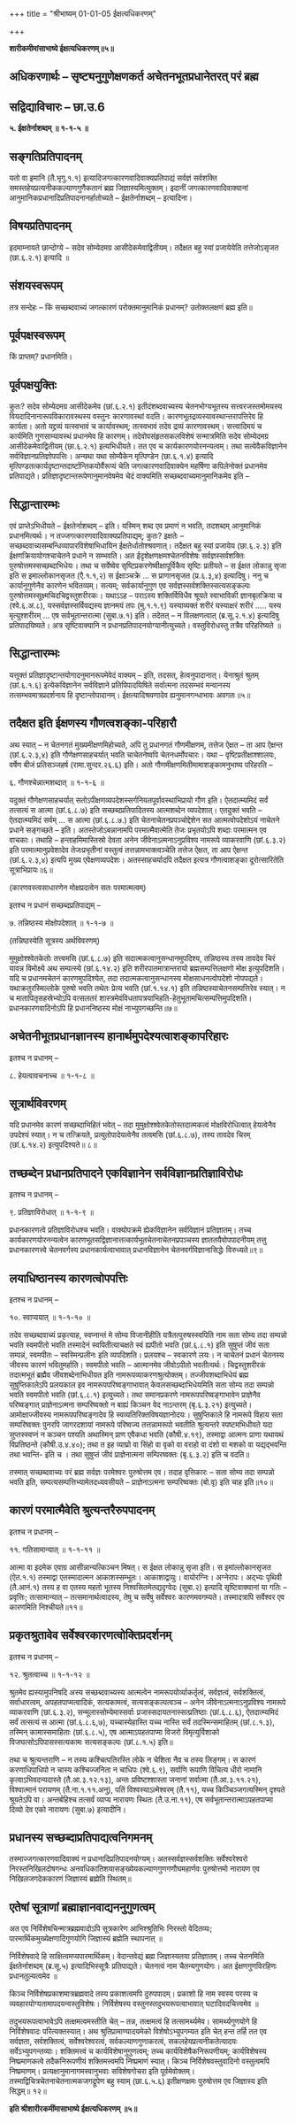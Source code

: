 +++
title = "श्रीभाष्यम् 01-01-05 ईक्षत्यधिकरणम्"

+++


**शारीकमीमांसाभाष्ये ईक्षत्यधिकरणम्॥५॥**

## अधिकरणार्थः – सृष्ट्यनुगुणेक्षणकर्त अचेतनभूतप्रधानेतरत् परं ब्रह्म

## सद्विद्याविचारः – छा.उ.6

**५. ईक्षतेर्नाशब्दम् ॥ १-१-५ ॥**

## सङ्गतिप्रतिपादनम्

यतो वा इमानि (तै.भृगु.१.१) इत्यादिजगत्कारणवादिवाक्यप्रतिपाद्यं सर्वज्ञं सर्वशक्ति समस्तहेयप्रत्यनीककल्याणगुणैकतानं ब्रह्म जिज्ञास्यमित्युक्तम्। इदानीं जगत्कारणवादिवाक्यानां आनुमानिकप्रधानादिप्रतिपादनानर्हातोच्यते – ईक्षतेर्नाशब्दम् – इत्यादिना।

## विषयप्रतिपादनम्

इदमाम्नायते छान्दोग्ये – सदेव सोम्येदमग्र आसीदेकमेवाद्वितीयम्। तदैक्षत बहु स्यां प्रजायेयेति तत्तेजोऽसृजत (छा.६.२.१) इत्यादि ॥

## संशयस्वरूपम्

तत्र सन्देहः – किं सच्छब्दवाच्यं जगत्कारणं परोक्तमानुमानिकं प्रधानम्? उतोक्तलक्षणं ब्रह्म इति॥

## पूर्वपक्षस्वरूपम्

किं प्राप्तम्? प्रधानमिति।

## पूर्वपक्षयुक्तिः

कुतः? सदेव सोम्येदमग्र आसीदेकमेव (छां.६.२.१) इतीदंशब्दवाच्यस्य चेतनभोग्यभूतस्य सत्त्वरजस्तमोमयस्य वियदादिनानारूपविकारावस्थस्य वस्तुनः कारणावस्थां वदति। कारणभूतद्रव्यस्यावस्थान्तरापत्तिरेव हि कार्यता। अतो यद्द्रव्यं यत्स्वभावं च कार्यावस्थम्; तत्स्वभावं तदेव द्रव्यं कारणावस्थम्। सत्त्वादिमयं च कार्यमिति गुणसाम्यावस्थं प्रधानमेव हि कारणम्। तदेवोपसंहृतसकलविशेषं सन्मात्रमिति सदेव सोम्येदमग्र आसीदेकमेवाद्वितीयम् (छा.६.२.१) इत्यभिधीयते। तत एव च कार्यकारणयोरनन्यत्वम्। तथा सत्येवैकविज्ञानेन सर्वविज्ञानप्रतिज्ञोपपत्तिः। अन्यथा यथा सोम्यैकेन मृत्पिण्डेन (छा.६.१.४) इत्यादि मृत्पिण्डतत्कार्यदृष्टान्तदार्ष्टान्तिकयोर्वैरूप्यं चेति जगत्कारणवादिवाक्येन महर्षिणा कपिलेनोक्तं प्रधानमेव प्रतिपाद्यते। प्रतिज्ञादृष्टान्तरूपेणानुमानवेषमेव चेदं वाक्यमिति सच्छब्दवाच्यमानुमानिकमेव इति –

## सिद्धान्तारम्भः

एवं प्राप्तेऽभिधीयते – ईक्षतेर्नाशब्दम् – इति। यस्मिन् शब्द एव प्रमाणं न भवति, तदशब्दम् आनुमानिकं प्रधानमित्यर्थः। न तज्जगत्कारणवादिवाक्यप्रतिपाद्यम्; कुतः? इक्षतेः – सच्छब्दवाच्यसम्बन्धिव्यापारविशेषाभिधायिन ईक्षतेर्धातोश्श्रवणात्। तदैक्षत बहु स्यां प्रजायेय (छा.६.२.३) इति ईक्षणक्रियायोगश्चाचेतने प्रधाने न सम्भवति। अत ईदृशेक्षणक्षमश्चेतनविशेषः सर्वज्ञस्सर्वशक्तिः पुरुषोत्तमस्सच्छब्दाभिधेयः। तथा च सर्वेष्वेव सृष्टिप्रकरणेष्वीक्षापूर्विकैव सृष्टिः प्रतीयते – स ईक्षत लोकान्नु सृजा इति स इमाल्लोकानसृजत (एै.१.१,२) स ईक्षाञ्चक्रे … स प्राणानसृजत (प्र.६.३,४) इत्यादिषु। ननु च कार्यानुगुणेनैव कारणेन भवितव्यम्। सत्यम्; सर्वकार्यानुगुण एव सर्वज्ञस्सर्वशक्तिस्सत्यसङ्कल्पः पुरुषोत्तमस्सूक्ष्मचिदचिद्वस्तुशरीरकः। यथाऽऽह – पराऽस्य शक्तिर्विविधैव श्रूयते स्वाभाविकी ज्ञानबृलक्रिया च (श्वे.६.अ.८), यस्सर्वज्ञस्सर्विवद्यस्य ज्ञानमयं तपः (मु.१.१.९) यस्याव्यक्तं शरीरं यस्याक्षरं शरीरं ….. यस्य मृत्युश्शरीरम् … एष सर्वभूतान्तरात्मा (सुबा.७.१) इति। तदेतत् – न विलक्षणत्वात् (ब्र.सू.२.१.४) इत्यादिषु प्रतिपादयिष्यते। अत्र सृष्टिवाक्यानि न प्रधानप्रतिपादनयोग्यानीत्युच्यते। वस्तुविरोधस्तु तत्रैव परिहरिष्यते ॥

## सिद्धान्तारम्भः

यत्तूक्तं प्रतिज्ञादृष्टान्तयोगादनुमानरूपमेवेदं वाक्यम् – इति, तदसत्, हेत्वनुपादानात्। येनाश्रुतं श्रुतम् (छां.६.१.६) इत्येकविज्ञानेन सर्वविज्ञाने प्रतिपिपादयिषिते सर्वात्मना तदसम्भवं मन्वानस्य तत्सम्भवमात्रप्रदर्शनाय हि दृष्टान्तोपादानम्। ईक्षत्यादिश्रवणादेव ह्यनुमानगन्धाभावः अवगतः॥५॥

## तदैक्षत इति ईक्षणस्य गौणत्वशङ्का-परिहारौ

अथ स्यात् – न चेतनगतं मुख्यमीक्षणमिहोच्यते, अपि तु प्रधानगतं गौणमीक्षणम्, तत्तेज ऐक्षत – ता आप ऐक्षन्त (छां.६.२.३,४) इति गौणेक्षणसाहचर्यात् भवति चाचेतनेष्वपि चेतनधर्मोपचारः। यथा – वृष्टिप्रतीक्षाश्शालयः, वर्षेण बीजं प्रतिसञ्जहर्ष (रामा.सुन्दर.२६.६) इति। अतो गौणमीक्षणमितीमामाशङ्कामनुभाष्य परिहरति –

६. गौणश्चेन्नात्मशब्दात् ॥ १-१-६ ॥

यदुक्तं गौणेक्षणसाहचर्यात् सतोऽपीक्षणव्यपदेशस्सर्गनियतपूर्वावस्थाभिप्रायो गौण इति। ऐतदात्म्यमिदं सर्वं तत्सत्यं स आत्मा (छां.६.८.७) इति सच्छब्दप्रतिपादितस्य आत्मशब्देन व्यपदेशात्। एतदुक्तं भवति – ऐतदात्म्यमिदं सर्वम् … स आत्मा (छां.६.८.७.) इति चेतनाचेतनप्रपञ्चोद्देशेन सत आत्मत्वोपदेशोऽयं नाचेतने प्रधाने सङ्गच्छते – इति। अतस्तेजोऽबन्नानामपि परमात्मैवात्मेति तेजः प्रभृतयोऽपि शब्दाः परमात्मन एव वाचकाः। तथाहि – हन्ताहमिमास्तिस्रो देवता अनेन जीवेनाऽत्मनाऽनुप्रविश्य नामरूपे व्याकरवाणि (छां.६.३.२) इति परमात्मानुप्रवेशादेव तेजःप्रभृतीनां वस्तुत्वं तत्तन्नामभाक्त्वञ्चेति तत्तेज ऐक्षत, ता आप ऐक्षन्त (छां.६.२.३,४) इत्यपि मुख्य एवेक्षणव्यपदेशः। अतस्साहचर्यादपि तदैक्षत इत्यत्र गौणत्वाशङ्का दूरोत्सारितेति सूत्राभिप्रायः॥६॥

(कारणवस्त्वसाधारणेन मोक्षप्रदत्वेन सतः परमात्मत्वम्)

इतश्च न प्रधानं सच्छब्दप्रतिपाद्यम् –

७. तन्निष्ठस्य मोक्षोपदेशात् ॥ १-१-७ ॥

(तन्निष्ठस्येति सूत्रस्य अर्थविवरणम्)

मुमुक्षोश्श्वेतकेतोः तत्त्वमसि (छां.६.८.७) इति सदात्मकत्वानुसन्धानमुपदिश्य, तन्निष्ठस्य तस्य तावदेव चिरं यावन्न विमोक्ष्ये अथ सम्पत्स्ये (छां.६.१४.२) इति शरीरपातमात्रान्तरायो ब्रह्मसम्पत्तिलक्षणो मोक्ष इत्युपदिशति। यदि च प्रधानमचेतनं कारणमुपदिश्येत, तदा तदात्मकत्वानुसन्धानस्य मोक्षसाधनत्वोपदेशो नोपपद्यते। यथाक्रतुरस्मिल्लोके पुरुषो भवति तथेतः प्रेत्य भवति (छां.१.१४.१) इति तन्निष्ठस्याचेतनसम्पत्तिरेव स्यात्। न च मातापितृसहस्रेभ्योऽपि वत्सलतरं शास्त्रमेवंविधतापत्रयाभिहति-हेतुभूतामचित्सम्पत्तिमुपदिशति। प्रधानकारणवादिनोऽपि हि प्रधाननिष्ठस्य मोक्षं नाभ्युपगच्छन्ति॥७॥

## अचेतनीभूतप्रधानज्ञानस्य हानार्थमुपदेश्यत्वाशङ्कापरिहारः

इतश्च न प्रधानम् –

८. हेयत्वावचनाच्च ॥ १-१-८ ॥

## सूत्रार्थविवरणम्

यदि प्रधानमेव कारणं सच्छब्दाभिहितं भवेत् – तदा मुमुक्षोश्श्वेतकेतोस्तदात्मकत्वं मोक्षविरोधित्वात् हेयत्वेनैव उपदेश्यं स्यात्। न च तत्क्रियते, प्रत्युतोपादेयत्वेनैव तत्वमसि (छां.६.८.७), तस्य तावदेव चिरम् (छां.६.१४.२) इत्युपदिश्यते॥ ८॥

## तच्छब्देन प्रधानप्रतिपादने एकविज्ञानेन सर्वविज्ञानप्रतिज्ञाविरोधः

इतश्च न प्रधानम् –

९. प्रतिज्ञाविरोधात् ॥ १-१-९ ॥

प्रधानकारणत्वे प्रतिज्ञाविरोधश्च भवति। वाक्योपक्रमे ह्येकविज्ञानेन सर्वविज्ञानं प्रतिज्ञातम्। तच्च कार्यकारणयोरनन्यत्वेन कारणभूतसद्विज्ञानात्तत्कार्यभूतचेतनाचेतनप्रपञ्चस्य ज्ञाततयैवोपपादनीयम् तत्तु प्रधानकारणत्त्वे चेतनवर्गस्य प्रधानकार्यत्वाभावात् प्रधानविज्ञानेन चेतनवर्गविज्ञानासिद्धेः विरुध्यते॥९॥

## लयाधिष्ठानस्य कारणत्वोपपत्तिः

इतश्च न प्रधानम् –

१०. स्वाप्ययात् ॥ १-१-१० ॥

तदेव सच्छब्दवाच्यं प्रकृत्याह, स्वप्नान्तं मे सोम्य विजानीहीति यत्रैतत्पुरुषस्स्वपिति नाम सता सोम्य तदा सम्पन्नो भवति स्वमपीतो भवति तस्मादेनं स्वपितीत्याचक्षते स्वं ह्यपीतो भवति (छां.६.८.१) इति सुषुप्तं जीवं सता सम्पन्नं, स्वमपीतः – स्वस्मिन्प्रलीनः इति व्यपदिशति। प्रलयश्च – स्वकारणे लयः। न चाचेतनं प्रधानं चेतनस्य जीवस्य कारणं भवितुमर्हाति।
स्वमपीतो भवति – आत्मानमेव जीवोऽपीतो भवतीत्यर्थः। चिद्वस्तुशरीरकं तदात्मभूतं ब्रह्मैव जीवशब्देनाभिधीयत इति नामरूपव्याकरणश्रुत्योक्तम्। तज्जीवशब्दाभिधेयं ब्रह्म सुषुप्तिकालेऽपि प्रलयकाल इव नामरूपपरिष्वङ्गाभावात् केवलसच्छब्दाभिधेयमिति सता सोम्य तदा सम्पन्नो भवति स्वमपीतो भवति (छां.६.८.१) इत्युच्यते। तथा समानप्रकरणे नामरूपपरिष्वङ्गाभावेन प्राज्ञेनैव परिष्वङ्गात् प्राज्ञेनाऽत्मना सम्परिष्वक्तो न बाह्यं किञ्चन वेद नाऽन्तरम् (बृ.६.३.२१) इत्युच्यते। आमोक्षाज्जीवस्य नामरूपपरिष्वङ्गादेव हि स्वव्यतिरिक्तविषयज्ञानोदयः। सुषुप्तिकाले हि नामरूपे विहाय सता सम्परिष्वक्तः पुनरपि जागरदशायां नामरूपे परिष्वज्य तत्तन्नामरूपो भवतीति श्रुत्यन्तरे स्पष्टमभिधीयते यदा सुप्तस्स्वप्नं न कञ्चन पश्यति अथास्मिन् प्राण एवैकधा भवति (कौषी.४.१९), तस्माद्वा आत्मनः प्राणा यथायथं विप्रतिष्ठन्ते (कौषी.उ.४.४०); तथा त इह व्याघ्रो वा सिंहो वा वृको वा वराहो वा दंशो वा मशको वा यद्यद्भवन्ति तथा
भवन्ति- इति च । तथा सुषुप्तं जीवं प्राज्ञेनात्मना सम्पिरष्वक्तः (बृ.६.३.२) इति च वदति॥

तस्मात् सच्छब्दवाच्यः परं ब्रह्म सर्वज्ञः परमेश्वरः पुरुषोत्तम एव। तदाह वृत्तिकारः – सता सोम्य तदा सम्पन्नो भवति इति, सम्पत्यसम्पत्तिभ्यामेतदध्यवसीयते – प्राज्ञेनाऽत्मना सम्परिष्वक्तः (बो.वृ) इति चाह इति॥१०॥

## कारणं परमात्मैवेति श्रुत्यन्तरैरुपपादनम्

इतश्च न प्रधानम् –

११. गतिसामान्यात् ॥ १-१-११ ॥

आत्मा वा इदमेक एवाग्र आसीन्नान्यत्किञ्चन मिषत्। स ईक्षत लोकान्नु सृजा इति। स इमांल्लोकानसृजत (ऐत.१.१) तस्माद्वा एतस्मादात्मन आकाशस्सम्भूतः। आकाशाद्वायुः। वायोरग्निः। अग्नेरापः। अद्भ्यः पृथिवी (तै.आनं.१) तस्य ह वा एतस्य महतो भूतस्य निश्वसितमेतद्यदृग्वेदः (सुबा.२) इत्यादि सृष्टिवाक्यानां या गतिः – प्रवृत्तिः; तत्सामान्यात् – तत्समानार्थत्वादस्य, तेषु च सर्वेषु सर्वेश्वरः कारणमवगम्यते। तस्मादत्रापि सर्वेश्वर एव कारणमिति निश्चीयते॥११॥

## प्रकृतश्रुतावेव सर्वेश्वरकारणत्वोक्तिप्रदर्शनम्

इतश्च न प्रधानम् –

१२. श्रुतत्वाच्च ॥ १-१-१२ ॥

श्रुतमेव ह्यस्यामुपनिषदि अस्य सच्छब्दवाच्यस्य आत्मत्वेन नामरूपयोर्व्याकर्तृत्वं, सर्वज्ञत्वं, सर्वशक्तित्वं, सर्वाधारत्वम्, अपहतपाप्मत्वादिकं, सत्यकामत्वं, सत्यसङ्कल्पत्वञ्च – अनेन जीवेनाऽत्मनाऽनुप्रविश्य नामरूपे व्याकरवाणि (छां.६.३.२), सन्मूलास्सोम्येमास्सर्वाः प्रजास्सदायतनास्सत्प्रतिष्ठाः (छां.६.८.६), ऐतदात्म्यमिदं सर्वं तत्सत्यं स आत्मा (छां.६.८.६,७), यच्चास्येहास्ति यच्च नास्ति सर्वं तदस्मिन्समाहितम् (छां.८.१.३), तस्मिन् कामास्समाहिताः (छां.६.८.५), एष आत्माऽपहतपाप्मा विजरो विमृत्युर्विशाको विजघत्सोऽपिपासस्सत्यकामः सत्यसङ्कल्पः (छां.८.१.५) इति॥

तथा च श्रुत्यन्तराणि – न तस्य कश्चित्पतिरस्ति लोके न चेशिता नैव च तस्य लिङ्गम्। स कारणं करणाधिपाधिपो न चास्य कश्चिज्जनिता न चाधिपः (श्वे.६.९), सर्वाणि रूपाणि विचित्य धीरो नामानि कृत्वाऽभिवदन्यदास्ते (तै.आ.३.१२.१३),
अन्तः प्रविष्टश्शास्ता जनानां सर्वात्मा (तै.आ.३.११.२१), विश्वात्मानं परायणम् (तै.ना.१.११.अनु), पतिं विश्वस्याऽत्मेश्वरम् (तै.११), यच्च किञ्चिञ्जगत्यस्मिन् दृश्यते श्रूयतेऽपि वा। अन्तर्बहिश्च तत्सर्वं व्याप्य नारायणः स्थितः (तै.उ.ना.११), एष सर्वभूतान्तरात्माऽपहतपाप्मा दिव्यो देव एको नारायणः (सुबा.७) इत्यादीनि।

## प्रधानस्य सच्छब्दाप्रतिपाद्यत्वनिगमनम्

तस्माज्जगत्कारणवादिवाक्यं न प्रधानादिप्रतिपादनयोग्यम्। अतस्सर्वज्ञस्सर्वशक्तिः सर्वेश्वरेश्वरो निरस्तनिखिलदोषगन्धः अनवधिकातिशयासङ्ख्येयकल्याणगुणगणौघमहार्णवः पुरुषोत्तमो नारायण एव निखिलजगदेककारणं जिज्ञास्यं ब्रह्मेति स्थितम्॥

## एतेषां सूत्राणां ब्रह्माज्ञानवाद्यननुगुणत्वम्

अत एव निर्विशेषचिन्मात्रब्रह्मवादोऽपि सूत्रकारेण आभिश्श्रुतिभिः निरस्तो वेदितव्यः; पारमार्थिकमुख्येक्षणादिगुणयोगि जिज्ञास्यं ब्रह्मेति स्थापनात् ॥

निर्विशेषवादे हि साक्षित्वमप्यपारमार्थिकम्। वेदान्तवेद्यं ब्रह्म जिज्ञास्यतया प्रतिज्ञातम्। तच्च चेतनमिति ईक्षतेर्नाशब्दम् (ब्र.सू.५) इत्यादिभिस्सूत्रैः प्रतिपाद्यते। चेतनत्वं नाम चैतन्यगुणयोगः। अत ईक्षणगुणविरहिणः प्रधानतुल्यत्वमेव ॥

 किञ्च निर्विशेषप्रकाशमात्रब्रह्मवादे तस्य प्रकाशत्वमपि दुरुपपादम्। प्रकाशो हि नाम स्वस्य परस्य च व्यवहारयोग्यतामापदयन्वस्तुविशेषः। निर्विशेषस्य वस्तुनस्तदुभयरूपत्वाभावात् घटादिवदचित्त्वमेव ॥

तदुभयरूपत्वाभावेऽपि तत्क्षमत्वमस्तीति चेत् – तन्न, तत्क्षमत्वं हि तत्सामर्थ्यमेव। सामर्थ्यगुणयोगे हि निर्विशेषवादः परित्यक्तस्यात्। अथ श्रुतिप्रामाण्यादयमेको विशेषोऽभ्युपगम्यत इति चेत् हन्त तर्हि तत एव सर्वज्ञता, सर्वशक्तित्वं, सर्वेश्वरेश्वरत्वं, सर्वकल्याणगुणाकरत्वं, सकलहेयप्रत्यनीकतेत्यादयः सर्वेऽभ्युपगन्तव्याः। शक्तिमत्त्वं च कार्यविशेषानुगुणत्वम्; तच्च कार्यविशेषैकनिरूपणीयम्; कार्यविशेषस्य निष्प्रमाणकत्वे तदैकनिरूपणीयं शक्तिमत्त्वमपि निष्प्रमाणं स्यात्। किञ्च निर्विशेषवस्तुवादिनो वस्तुत्वमपि निष्प्रमाणम्। प्रत्यक्षानुमानागमस्वानुभवाः सविशेषगोचरा इति पूर्वमेवोक्तम्। तस्माद्विचित्रचेतनाचेतनात्मकजगद्रूपेण बहु स्याम् (छा.६.५.६) इतीक्षणक्षमः पुरुषोत्तम एव जिज्ञास्य इति सिद्धम्॥ १२॥

**इति श्रीशारीरकमींमासाभाष्ये ईक्षत्यधिकरणम् ॥५॥**


